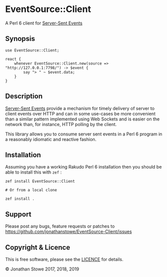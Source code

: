 # EventSource::Client

A Perl 6 client for [Server-Sent Events](https://www.w3.org/TR/eventsource/)

## Synopsis

```perl6
use EventSource::Client;

react {
    whenever EventSource::Client.new(source => "http://127.0.0.1:7798/") -> $event {
        say "> " ~ $event.data;
    }
}
```

## Description

[Server-Sent Events](https://www.w3.org/TR/eventsource/) provide a mechanism for
timely delivery of server to client events over HTTP and can in some use-cases
be more convenient than a similar pattern implemented using Web Sockets and is
easier on the network than, for instance, HTTP polling by the client.

This library allows you to consume server sent events in a Perl 6 program in
a reasonably idiomatic and reactive fashion.

## Installation

Assuming you have a working Rakudo Perl 6 installation then you should be able to
install this with `zef` :

    zef install EventSource::Client

    # Or from a local clone

    zef install .

## Support

Please post any bugs, feature requests or patches to https://github.com/jonathanstowe/EventSource-Client/issues

## Copyright & Licence

This is free software, please see the [LICENCE](LICENCE) for details.

© Jonathan Stowe 2017, 2018, 2019
